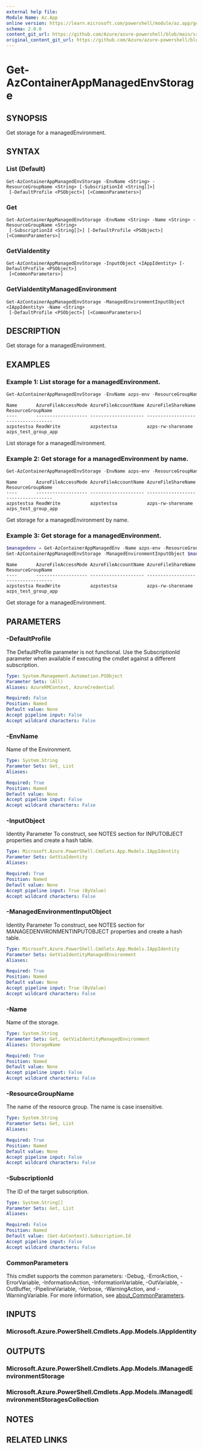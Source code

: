 ```yaml
---
external help file: 
Module Name: Az.App
online version: https://learn.microsoft.com/powershell/module/az.app/get-azcontainerappmanagedenvstorage
schema: 2.0.0
content_git_url: https://github.com/Azure/azure-powershell/blob/main/src/App/help/Get-AzContainerAppManagedEnvStorage.md
original_content_git_url: https://github.com/Azure/azure-powershell/blob/main/src/App/help/Get-AzContainerAppManagedEnvStorage.md
---
```


# Get-AzContainerAppManagedEnvStorage

## SYNOPSIS
Get storage for a managedEnvironment.

## SYNTAX

### List (Default)
```
Get-AzContainerAppManagedEnvStorage -EnvName <String> -ResourceGroupName <String> [-SubscriptionId <String[]>]
 [-DefaultProfile <PSObject>] [<CommonParameters>]
```

### Get
```
Get-AzContainerAppManagedEnvStorage -EnvName <String> -Name <String> -ResourceGroupName <String>
 [-SubscriptionId <String[]>] [-DefaultProfile <PSObject>] [<CommonParameters>]
```

### GetViaIdentity
```
Get-AzContainerAppManagedEnvStorage -InputObject <IAppIdentity> [-DefaultProfile <PSObject>]
 [<CommonParameters>]
```

### GetViaIdentityManagedEnvironment
```
Get-AzContainerAppManagedEnvStorage -ManagedEnvironmentInputObject <IAppIdentity> -Name <String>
 [-DefaultProfile <PSObject>] [<CommonParameters>]
```

## DESCRIPTION
Get storage for a managedEnvironment.

## EXAMPLES

### Example 1: List storage for a managedEnvironment.
```powershell
Get-AzContainerAppManagedEnvStorage -EnvName azps-env -ResourceGroupName azps_test_group_app
```

```output
Name       AzureFileAccessMode AzureFileAccountName AzureFileShareName ResourceGroupName
----       ------------------- -------------------- ------------------ -----------------
azpstestsa ReadWrite           azpstestsa           azps-rw-sharename  azps_test_group_app
```

List storage for a managedEnvironment.

### Example 2: Get storage for a managedEnvironment by name.
```powershell
Get-AzContainerAppManagedEnvStorage -EnvName azps-env -ResourceGroupName azps_test_group_app -Name azpstestsa
```

```output
Name       AzureFileAccessMode AzureFileAccountName AzureFileShareName ResourceGroupName
----       ------------------- -------------------- ------------------ -----------------
azpstestsa ReadWrite           azpstestsa           azps-rw-sharename  azps_test_group_app
```

Get storage for a managedEnvironment by name.

### Example 3: Get storage for a managedEnvironment.
```powershell
$managedenv = Get-AzContainerAppManagedEnv -Name azps-env -ResourceGroupName azps_test_group_app
Get-AzContainerAppManagedEnvStorage -ManagedEnvironmentInputObject $managedenv -Name azpstestsa
```

```output
Name       AzureFileAccessMode AzureFileAccountName AzureFileShareName ResourceGroupName
----       ------------------- -------------------- ------------------ -----------------
azpstestsa ReadWrite           azpstestsa           azps-rw-sharename  azps_test_group_app
```

Get storage for a managedEnvironment.

## PARAMETERS

### -DefaultProfile
The DefaultProfile parameter is not functional.
Use the SubscriptionId parameter when available if executing the cmdlet against a different subscription.

```yaml
Type: System.Management.Automation.PSObject
Parameter Sets: (All)
Aliases: AzureRMContext, AzureCredential

Required: False
Position: Named
Default value: None
Accept pipeline input: False
Accept wildcard characters: False
```

### -EnvName
Name of the Environment.

```yaml
Type: System.String
Parameter Sets: Get, List
Aliases:

Required: True
Position: Named
Default value: None
Accept pipeline input: False
Accept wildcard characters: False
```

### -InputObject
Identity Parameter
To construct, see NOTES section for INPUTOBJECT properties and create a hash table.

```yaml
Type: Microsoft.Azure.PowerShell.Cmdlets.App.Models.IAppIdentity
Parameter Sets: GetViaIdentity
Aliases:

Required: True
Position: Named
Default value: None
Accept pipeline input: True (ByValue)
Accept wildcard characters: False
```

### -ManagedEnvironmentInputObject
Identity Parameter
To construct, see NOTES section for MANAGEDENVIRONMENTINPUTOBJECT properties and create a hash table.

```yaml
Type: Microsoft.Azure.PowerShell.Cmdlets.App.Models.IAppIdentity
Parameter Sets: GetViaIdentityManagedEnvironment
Aliases:

Required: True
Position: Named
Default value: None
Accept pipeline input: True (ByValue)
Accept wildcard characters: False
```

### -Name
Name of the storage.

```yaml
Type: System.String
Parameter Sets: Get, GetViaIdentityManagedEnvironment
Aliases: StorageName

Required: True
Position: Named
Default value: None
Accept pipeline input: False
Accept wildcard characters: False
```

### -ResourceGroupName
The name of the resource group.
The name is case insensitive.

```yaml
Type: System.String
Parameter Sets: Get, List
Aliases:

Required: True
Position: Named
Default value: None
Accept pipeline input: False
Accept wildcard characters: False
```

### -SubscriptionId
The ID of the target subscription.

```yaml
Type: System.String[]
Parameter Sets: Get, List
Aliases:

Required: False
Position: Named
Default value: (Get-AzContext).Subscription.Id
Accept pipeline input: False
Accept wildcard characters: False
```

### CommonParameters
This cmdlet supports the common parameters: -Debug, -ErrorAction, -ErrorVariable, -InformationAction, -InformationVariable, -OutVariable, -OutBuffer, -PipelineVariable, -Verbose, -WarningAction, and -WarningVariable. For more information, see [about_CommonParameters](http://go.microsoft.com/fwlink/?LinkID=113216).

## INPUTS

### Microsoft.Azure.PowerShell.Cmdlets.App.Models.IAppIdentity

## OUTPUTS

### Microsoft.Azure.PowerShell.Cmdlets.App.Models.IManagedEnvironmentStorage

### Microsoft.Azure.PowerShell.Cmdlets.App.Models.IManagedEnvironmentStoragesCollection

## NOTES

## RELATED LINKS

